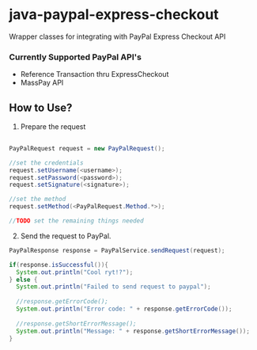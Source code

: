 java-paypal-express-checkout
============================

Wrapper classes for integrating with PayPal Express Checkout API

### Currently Supported PayPal API's
- Reference Transaction thru ExpressCheckout
- MassPay API


## How to Use?
1. Prepare the request
```java
  
PayPalRequest request = new PayPalRequest();

//set the credentials
request.setUsername(<username>);
request.setPassword(<password>);
request.setSignature(<signature>);

//set the method
request.setMethod(<PayPalRequest.Method.*>);

//TODO set the remaining things needed
```

2. Send the request to PayPal. 

```java
PayPalResponse response = PayPalService.sendRequest(request);

if(response.isSuccessful()){
  System.out.println("Cool ryt!?");
} else {
  System.out.println("Failed to send request to paypal");
  
  //response.getErrorCode();
  System.out.println("Error code: " + response.getErrorCode());
  
  //response.getShortErrorMessage();
  System.out.println("Message: " + response.getShortErrorMessage());
}
```

